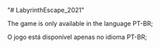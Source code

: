 "# LabyrinthEscape_2021" 

The game is only available in the language PT-BR;

O jogo está disponível apenas no idioma PT-BR;
